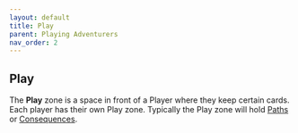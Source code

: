 ```yaml
---
layout: default
title: Play
parent: Playing Adventurers
nav_order: 2
---
```


## Play

The **Play** zone is a space in front of a Player where they keep certain cards. Each player has their own Play zone. Typically the Play zone will hold [Paths](Paths#path-cards) or [Consequences](Consequences).